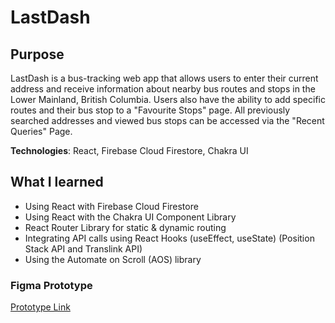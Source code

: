 # LastDash  
## Purpose
LastDash is a bus-tracking web app that allows users to enter their current address and receive information about nearby bus routes and stops in the Lower Mainland, British Columbia. Users also have the ability to add specific routes and their bus stop to a "Favourite Stops" page. All previously searched addresses and viewed bus stops can be accessed via the "Recent Queries" Page. 

**Technologies**: React, Firebase Cloud Firestore, Chakra UI

## What I learned
- Using React with Firebase Cloud Firestore
- Using React with the Chakra UI Component Library 
- React Router Library for static & dynamic routing 
- Integrating API calls using React Hooks (useEffect, useState) (Position Stack API and Translink API)
- Using the Automate on Scroll (AOS) library

### Figma Prototype
[Prototype Link](https://www.figma.com/file/hELGqOxS45xCot931ycWt5/LastDash?node-id=0%3A1)